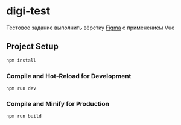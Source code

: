 # digi-test

Тестовое задание выполнить вёрстку [Figma](https://www.figma.com/file/uBaU2XAC6gZqtshk59mMHL/) с применением Vue

## Project Setup

```sh
npm install
```

### Compile and Hot-Reload for Development

```sh
npm run dev
```

### Compile and Minify for Production

```sh
npm run build
```
